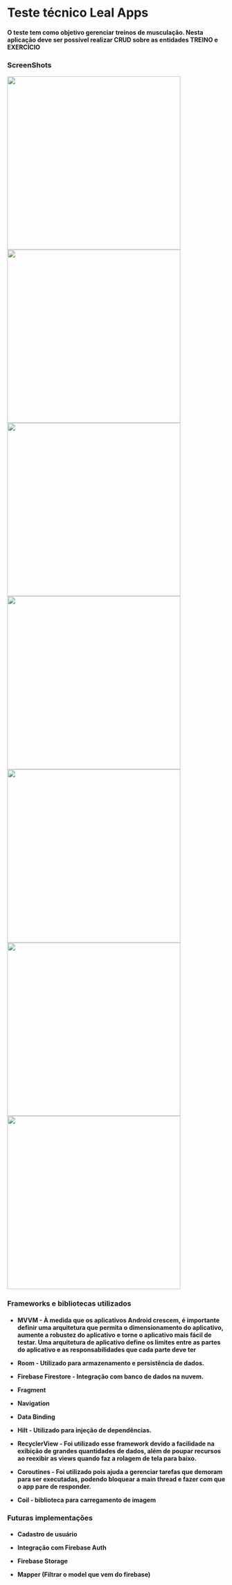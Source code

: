 <h1>Teste técnico Leal Apps</h1>

<h4> O teste tem como objetivo gerenciar treinos de musculação. Nesta aplicação deve ser possível realizar CRUD sobre as entidades TREINO e EXERCÍCIO</h4>

<h3>ScreenShots</h3>

<img src="https://i.imgur.com/GAGXsEw.png" height="400"> <img src="https://i.imgur.com/rgae3kq.png" height="400"> <img src="https://i.imgur.com/hqOH7if.png" height="400"> <img src="https://i.imgur.com/W59L5YJ.png" height="400"> <img src="https://i.imgur.com/g6B27lL.png" height="400"> <img src="https://i.imgur.com/RHW8sRS.png" height="400"> <img src="https://i.imgur.com/TN26N6o.png" height="400">


<h3>Frameworks e bibliotecas utilizados</h3>

<h4>

- MVVM - À medida que os aplicativos Android crescem, é importante definir uma arquitetura que permita o dimensionamento do aplicativo, aumente a robustez do aplicativo e torne o aplicativo mais fácil de testar. Uma arquitetura de aplicativo define os limites entre as partes do aplicativo e as responsabilidades que cada parte deve ter

- Room - Utilizado para armazenamento e persistência de dados.

- Firebase Firestore - Integração com banco de dados na nuvem.

- Fragment

- Navigation

- Data Binding

- Hilt - Utilizado para injeção de dependências.
    
- RecyclerView - Foi utilizado esse framework devido a facilidade na exibição de grandes quantidades de dados, além de poupar recursos ao reexibir as views quando faz a rolagem de tela para baixo.

- Coroutines - Foi utilizado pois ajuda a gerenciar tarefas que demoram para ser executadas, podendo bloquear a main thread e fazer com que o app pare de responder.

- Coil - biblioteca para carregamento de imagem

</h4>


<h3>Futuras implementações</h3>

<h4>

- Cadastro de usuário
    
- Integração com Firebase Auth
    
- Firebase Storage
    
- Mapper (Filtrar o model que vem do firebase)

</h4>
